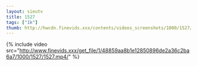 ```yaml
--- 
layout: sieutv
title: 1527
tags: ["1k"]
thumb: http://hwcdn.finevids.xxx/contents/videos_screenshots/1000/1527/preview.mp4.jpg
---
```

{% include video src="http://www.finevids.xxx/get_file/1/48859aa8b1e12850896de2a36c2ba6a7/1000/1527/1527.mp4/" %} 
